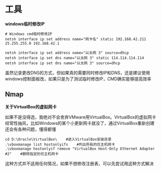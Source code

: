 # 工具

**windows临时修改IP**

```
# Windows cmd临时修改IP
netsh interface ip set address name="网卡名" static 192.168.42.211 25.255.255.0 192.168.42.1

netsh interface ip set address name="以太网 3" source=dhcp
netsh interface ip set dns name="以太网 3" static 114.114.114.114
netsh interface ip set dns name="以太网 3" source=dhcp
```

虽然记录更改DNS的方式，但如果真的需要同时修改IP和DNS，还是建议使用windows控制面板改，如果只是为了测试临时修改IP，CMD确实能够提高效率

## Nmap

**关于VirtualBox的虚拟网卡**

如果不是没得选，我绝对不会舍弃VMware用VirtualBox。VirtualBox的虚拟网卡经常性抽风，比如Windows的某个小更新网卡就没了，通过VirtualBox重新创建还会有各种问题，懂得都懂

```
cd D:\Oracle\VirtualBox\    #进入VirtualBox安装目录
.\vboxmanage list hostonlyifs    #列出所有的仅主机网卡
.\vboxmanage hostonlyif remove "VirtualBox Host-Only Ethernet Adapter #2"    #删除指定的仅主机网卡
```

这种方式并不适用任何情况，如果不想修改注册表，可以先尝试用这种方式解决
